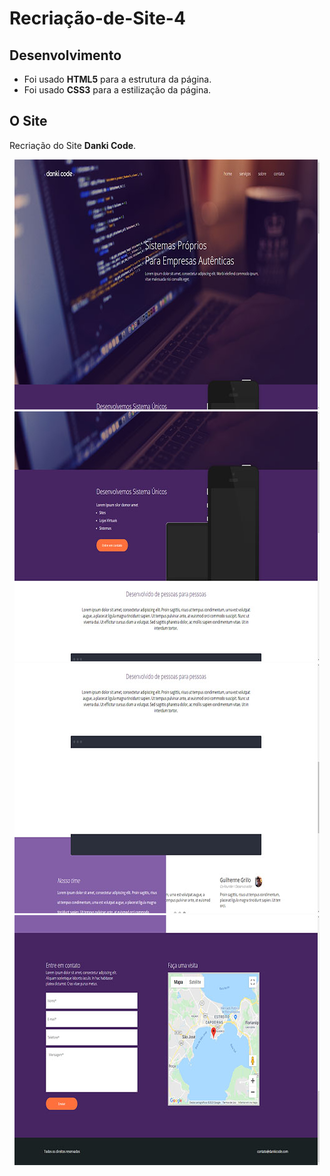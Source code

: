 # Recriação-de-Site-4
## Desenvolvimento
* Foi usado **HTML5** para a estrutura da página.
* Foi usado **CSS3** para a estilização da página.
## O Site
Recriação do Site **Danki Code**.

<p align="center"> <img src="https://github.com/DarlanNoetzold/Recria-o-de-Site-4/blob/master/Danki-Codeb.jpg" /> <img src="https://github.com/DarlanNoetzold/Recria-o-de-Site-4/blob/master/danki-codeb2.jpg" /> <img src="https://github.com/DarlanNoetzold/Recria-o-de-Site-4/blob/master/Danki-Codeb3.jpg" /> <img src="https://github.com/DarlanNoetzold/Recria-o-de-Site-4/blob/master/Danki-Codeb4.jpg" />  </p>
